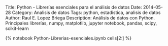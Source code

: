 Title: Python - Librerías esenciales para el análisis de datos
Date: 2014-05-28 
Category: Analisis de datos
Tags: python, estadistica, analisis de datos
Author: Raul E. Lopez Briega
Description: Análisis de datos con Python. Principales librerías, numpy, matplotlib, jupyter notebook, pandas, scipy, scikit-learn

{% notebook Python-Librerias-esenciales.ipynb cells[2:] %}
